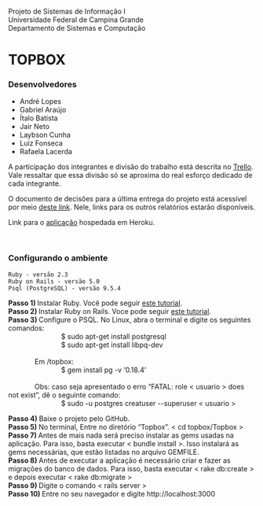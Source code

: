 Projeto de Sistemas de Informação I <br/>
Universidade Federal de Campina Grande <br/>
Departamento de Sistemas e Computação <br/>

<h1> TOPBOX </h1>

<h3> Desenvolvedores </h3>
<ul>
  <li>André Lopes</li>
  <li>Gabriel Araújo</li>
  <li>Ítalo Batista</li>
  <li>Jair Neto</li>
  <li>Laybson Cunha</li>
  <li>Luiz Fonseca</li>
  <li>Rafaela Lacerda</li>
</ul>

<p> A participação dos integrantes e divisão do trabalho está descrita no <a href="https://trello.com/b/YEUmxANh/sprint-3">Trello</a>. Vale ressaltar que essa divisão só se aproxima do real esforço dedicado de cada integrante.  </p>

<p> O documento de decisões para a última entrega do projeto está acessível por meio <a href="https://docs.google.com/document/d/1A5Fm4HVbFslCYr-yZ2ncXCMFvDGLX4s4KFaRSQ9sb38/edit?usp=sharing">deste link</a>. Nele, links para os outros relatórios estarão disponíveis.</p>

<p> Link para o <a href="https://topboxapp.herokuapp.com/">aplicação</a> hospedada em Heroku.</p>

<br>

<h3> Configurando o ambiente </h3>
	
	Ruby - versão 2.3
	Ruby on Rails - versão 5.0
	Psql (PostgreSQL) - versão 9.5.4

<b> Passo 1) </b> Instalar Ruby. Você pode seguir <a href="https://www.ruby-lang.org/pt/documentation/installation/">este tutorial</a>. <br/>
<b> Passo 2) </b> Instalar Ruby on Rails. Voce pode seguir <a href="http://installrails.com/">este tutorial</a>. <br/>
<b> Passo 3) </b> Configure o PSQL. No Linux, abra o terminal e digite os seguintes comandos:  <br/>
	 &emsp; &emsp; &emsp; &emsp; &emsp; &emsp; $ sudo apt-get install postgresql
	<br>
	 &emsp; &emsp; &emsp; &emsp; &emsp; &emsp; $ sudo apt-get install libpq-dev
	<br>	
	&emsp; &emsp; &emsp; Em /topbox:
	<br>
	&emsp; &emsp; &emsp; &emsp; &emsp; &emsp; $ gem install pg -v ‘0.18.4’
	<br>
	<br>
	&emsp; &emsp; &emsp; Obs: caso seja apresentado o erro “FATAL: role < usuario > does not exist”, dê o seguinte comando:
	<br>
	&emsp; &emsp; &emsp; &emsp; &emsp; &emsp; $ sudo -u postgres creatuser --superuser < usuario >
	<br>
	
<b> Passo 4) </b> Baixe o projeto pelo GitHub. <br/>
<b> Passo 5) </b> No terminal, Entre no diretório “Topbox”.  < cd topbox/Topbox > <br/>
<b> Passo 7) </b> Antes de mais nada será preciso instalar as gems usadas na aplicação. Para isso, basta executar < bundle install >. Isso instalará as gems necessárias, que estão listadas no arquivo GEMFILE. </br>
<b> Passo 8) </b> Antes de executar a aplicação é necessário criar e fazer as migrações do banco de dados. Para isso, basta executar < rake db:create > e depois executar < rake db:migrate > </br>
<b> Passo 9) </b> Digite o comando < rails server > <br/>
<b> Passo 10) </b> Entre no seu navegador e digite http://localhost:3000 <br/>





